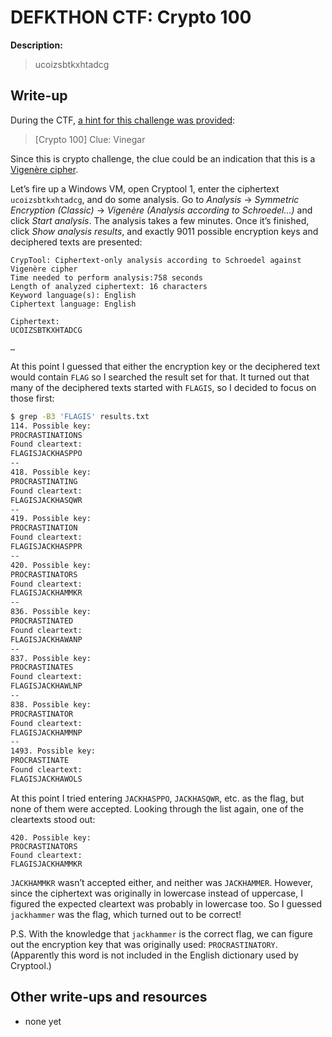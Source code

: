 # DEFKTHON CTF: Crypto 100

**Description:**

> ucoizsbtkxhtadcg

## Write-up

During the CTF, [a hint for this challenge was provided](https://twitter.com/OpenSecurity_IN/status/440755363285966848):

> [Crypto 100] Clue: Vinegar

Since this is crypto challenge, the clue could be an indication that this is a [Vigenère cipher](http://en.wikipedia.org/wiki/Vigenère_cipher).

Let’s fire up a Windows VM, open Cryptool 1, enter the ciphertext `ucoizsbtkxhtadcg`, and do some analysis. Go to _Analysis_ → _Symmetric Encryption (Classic)_ → _Vigenère (Analysis according to Schroedel…)_ and click _Start analysis_. The analysis takes a few minutes. Once it’s finished, click _Show analysis results_, and exactly 9011 possible encryption keys and deciphered texts are presented:

```
CrypTool: Ciphertext-only analysis according to Schroedel against Vigenère cipher
Time needed to perform analysis:758 seconds
Length of analyzed ciphertext: 16 characters
Keyword language(s): English
Ciphertext language: English

Ciphertext:
UCOIZSBTKXHTADCG

…
```

At this point I guessed that either the encryption key or the deciphered text would contain `FLAG` so I searched the result set for that. It turned out that many of the deciphered texts started with `FLAGIS`, so I decided to focus on those first:

```bash
$ grep -B3 'FLAGIS' results.txt
114. Possible key:
PROCRASTINATIONS
Found cleartext:
FLAGISJACKHASPPO
--
418. Possible key:
PROCRASTINATING
Found cleartext:
FLAGISJACKHASQWR
--
419. Possible key:
PROCRASTINATION
Found cleartext:
FLAGISJACKHASPPR
--
420. Possible key:
PROCRASTINATORS
Found cleartext:
FLAGISJACKHAMMKR
--
836. Possible key:
PROCRASTINATED
Found cleartext:
FLAGISJACKHAWANP
--
837. Possible key:
PROCRASTINATES
Found cleartext:
FLAGISJACKHAWLNP
--
838. Possible key:
PROCRASTINATOR
Found cleartext:
FLAGISJACKHAMMNP
--
1493. Possible key:
PROCRASTINATE
Found cleartext:
FLAGISJACKHAWOLS
```

At this point I tried entering `JACKHASPPO`, `JACKHASQWR`, etc. as the flag, but none of them were accepted. Looking through the list again, one of the cleartexts stood out:

```
420. Possible key:
PROCRASTINATORS
Found cleartext:
FLAGISJACKHAMMKR
```

`JACKHAMMKR` wasn’t accepted either, and neither was `JACKHAMMER`. However, since the ciphertext was originally in lowercase instead of uppercase, I figured the expected cleartext was probably in lowercase too. So I guessed `jackhammer` was the flag, which turned out to be correct!

P.S. With the knowledge that `jackhammer` is the correct flag, we can figure out the encryption key that was originally used: `PROCRASTINATORY`. (Apparently this word is not included in the English dictionary used by Cryptool.)

## Other write-ups and resources

* none yet
